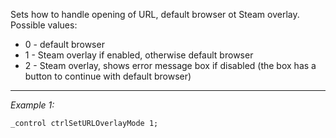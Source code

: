 Sets how to handle opening of URL, default browser ot Steam overlay. Possible values:
* 0 - default browser
* 1 - Steam overlay if enabled, otherwise default browser 
* 2 - Steam overlay, shows error message box if disabled (the box has a button to continue with default browser)


---
*Example 1:*
```sqf
_control ctrlSetURLOverlayMode 1;
```